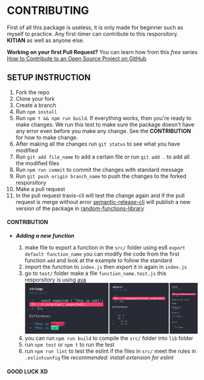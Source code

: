 # CONTRIBUTING

First of all this package is useless, it is only made for beginner such as myself to practice. Any first-timer can
contribute to this resporsitory. **KITIAN** as well as anyone else. 

**Working on your first Pull Request?** You can learn how from this *free* series [How to Contribute to an Open Source Project on GitHub](https://egghead.io/series/how-to-contribute-to-an-open-source-project-on-github)

## SETUP INSTRUCTION

1. Fork the repo
2. Clone your fork
3. Create a branch
4. Run `npm install`
5. Run `npm t && npm run build`. If everything works, then you're ready to make changes. We run this test to make sure 
the package doesn't have any error even before you make any change. See the **CONTRIBUTION** for how to make change.
6. After making all the changes run `git status` to see what you have modified
7. Run `git add file_name` to add a certain file or run `git add .` to add all the modified files
8. Run `npm run commit` to commit the changes with standard message
9. Run `git push origin branch_name` to push the changes to the forked resporsitory
10. Make a pull request
11. In the pull request travis-cli will test the change again and if the pull request is merge without error [semantic-release-cli](https://www.npmjs.com/package/semantic-release-cli)
will publish a new version of the package in [random-functions-library](https://www.npmjs.com/package/random-functions-library)

#### CONTRIBUTION
- ***Adding a new function***

    1. make file to export a function in the `src/` folder using es6 `export default function_name` 
    you can modify the code from the first function `add` and look at the example to follow the standard
    2. import the function to `index.js` then export it in again in `index.js`
    3. go to `test/` folder make a file `function_name.test.js` this resporsitory is using [ava](https://github.com/avajs/ava)
    [![using ava](https://github.com/avajs/ava/blob/master/media/magic-assert-combined.png)](https://github.com/avajs/ava/blob/master/media/magic-assert-combined.png)
    4. you can run `npm run build` to compile the `src/` folder into `lib` folder
    5. run `npm test` or `npm t` to run the test
    6. run `npm run lint` to test the eslint if the files in `src/` meet the rules in `.eslintconfig` file *recommended: install extension for eslint*
    
#### GOOD LUCK XD    
